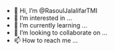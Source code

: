 - 👋 Hi, I’m @RasoulJalalifarTMI
- 👀 I’m interested in ...
- 🌱 I’m currently learning ...
- 💞️ I’m looking to collaborate on ...
- 📫 How to reach me ...

<!---
RasoulJalalifarTMI/RasoulJalalifarTMI is a ✨ special ✨ repository because its `README.md` (this file) appears on your GitHub profile.
You can click the Preview link to take a look at your changes.
--->
